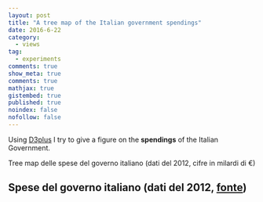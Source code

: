 ```yaml
---
layout: post
title: "A tree map of the Italian government spendings"
date: 2016-6-22
category: 
  - views
tag:
  - experiments
comments: true
show_meta: true
comments: true
mathjax: true
gistembed: true
published: true
noindex: false
nofollow: false
---
```


Using [D3plus](http://d3plus.org/) I try to give a figure on the **spendings** of the Italian Government.

<!--more-->

Tree map delle spese del governo italiano (dati del 2012, cifre in milardi di €)

## Spese del governo italiano (dati del 2012, [fonte](http://www.oggi.it/attualita/notizie/2012/06/11/stato-sprecone-i-ministeri-ci-costano-un-miliardo-di-euro-al-giorno/))

<script src="https://d3js.org/d3.v3.min.js"></script>

<script src="https://www.d3plus.org/js/d3plus.js"></script>

<div id="viz"></div>

<script>
  var sample_data = [
    {"value": 100, "name": "Lavoro e politiche sociali"},
    {"value": 79, "name": "Economia e finanze"},
    {"value": 44, "name": "Istruzione e università"},
    {"value": 19, "name": "Difesa"},
    {"value": 11, "name": "Interno"},
    {"value": 7.6, "name": "Infrastrutture e trasporti"}
    {"value": 7.2, "name": "Sviluppo economico"}
    {"value": 7.2, "name": "Giustizia"}
    {"value": 1.7, "name": "Affari esteri"}
    {"value": 0.9, "name": "Salute"}
  ]

  var visualization = d3plus.viz()
    .container("#viz")  
    .data(sample_data)  
    .type("tree_map")   
    .id("name")         
    .size("value")      
    .draw()             
</script>






